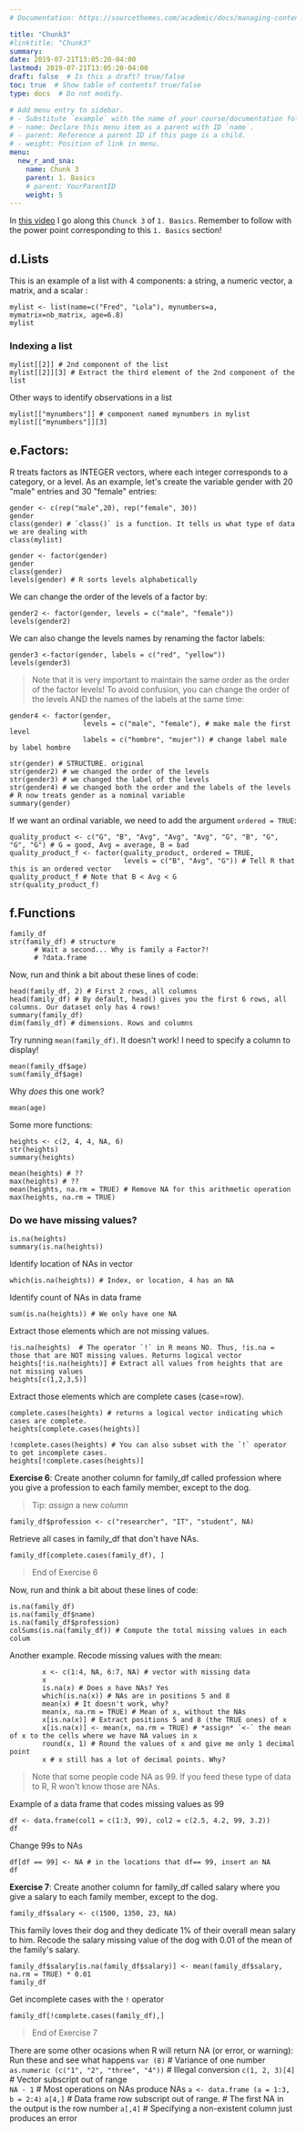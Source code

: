 ```yaml
---
# Documentation: https://sourcethemes.com/academic/docs/managing-content/

title: "Chunk3"
#linktitle: "Chunk3"
summary:
date: 2019-07-21T13:05:20-04:00
lastmod: 2019-07-21T13:05:20-04:00
draft: false  # Is this a draft? true/false
toc: true  # Show table of contents? true/false
type: docs  # Do not modify.

# Add menu entry to sidebar.
# - Substitute `example` with the name of your course/documentation folder.
# - name: Declare this menu item as a parent with ID `name`.
# - parent: Reference a parent ID if this page is a child.
# - weight: Position of link in menu.
menu:
  new_r_and_sna:
    name: Chunk 3
    parent: 1. Basics 
    # parent: YourParentID
    weight: 5
---
```



In [this video](https://youtu.be/bxCB1xXBYcA) I go along this `Chunck 3` of `1. Basics`.
Remember to follow with the power point corresponding to this `1. Basics` section!

## d.Lists
This is an example of a list with 4 components: a string, a numeric vector, a matrix, and a scalar :
```{r, echo = TRUE}
mylist <- list(name=c("Fred", "Lola"), mynumbers=a, mymatrix=nb_matrix, age=6.8)
mylist
```

### Indexing a list
```{r, echo = TRUE}
mylist[[2]] # 2nd component of the list
mylist[[2]][3] # Extract the third element of the 2nd component of the list
```

Other ways to identify observations in a list
```{r, echo = TRUE}
mylist[["mynumbers"]] # component named mynumbers in mylist
mylist[["mynumbers"]][3]
```

## e.Factors:
R treats factors as INTEGER vectors, where each integer corresponds to a category, or a level.
As an example, let's create the variable gender with 20 "male" entries and 30 "female" entries:
```{r, echo = TRUE}
gender <- c(rep("male",20), rep("female", 30)) 
gender
class(gender) # `class()` is a function. It tells us what type of data we are dealing with
class(mylist)
```

```{r, echo = TRUE}
gender <- factor(gender) 
gender
class(gender)
levels(gender) # R sorts levels alphabetically
```

We can change the order of the levels of a factor by:
```{r, echo = TRUE}
gender2 <- factor(gender, levels = c("male", "female"))
levels(gender2)
```
 
We can also change the levels names by renaming the factor labels:
```{r, echo = TRUE}
gender3 <-factor(gender, labels = c("red", "yellow"))
levels(gender3)
```

>Note that it is very important to maintain the same order as the order of the factor levels! To avoid confusion, you can change the order of the levels AND the names of the labels at the same time:

```{r, echo = TRUE}
gender4 <- factor(gender,
                  levels = c("male", "female"), # make male the first level
                  labels = c("hombre", "mujer")) # change label male by label hombre

str(gender) # STRUCTURE. original
str(gender2) # we changed the order of the levels
str(gender3) # we changed the label of the levels
str(gender4) # we changed both the order and the labels of the levels
# R now treats gender as a nominal variable 
summary(gender)
```

If we want an ordinal variable, we need to add the argument `ordered = TRUE`:
```{r, echo = TRUE}
quality_product <- c("G", "B", "Avg", "Avg", "Avg", "G", "B", "G", "G", "G") # G = good, Avg = average, B = bad
quality_product_f <- factor(quality_product, ordered = TRUE,
                            levels = c("B", "Avg", "G")) # Tell R that this is an ordered vector
quality_product_f # Note that B < Avg < G
str(quality_product_f)
```

## f.Functions

```{r, echo = TRUE}
family_df
str(family_df) # structure
      # Wait a second... Why is family a Factor?!
      # ?data.frame
```

Now, run and think a bit about these lines of code:
```{r, echo = TRUE}
head(family_df, 2) # First 2 rows, all columns
head(family_df) # By default, head() gives you the first 6 rows, all columns. Our dataset only has 4 rows!
summary(family_df)
dim(family_df) # dimensions. Rows and columns
```

Try running `mean(family_df)`. It doesn't work! I need to specify a column to display!
```{r, echo = TRUE}
mean(family_df$age)
sum(family_df$age)
```

Why _does_ this one work?
```{r, echo = TRUE}
mean(age)
```

Some more functions:
```{r, echo = TRUE}
heights <- c(2, 4, 4, NA, 6)
str(heights)
summary(heights)
```

```{r, echo = TRUE}
mean(heights) # ??
max(heights) # ??
mean(heights, na.rm = TRUE) # Remove NA for this arithmetic operation
max(heights, na.rm = TRUE)
```

### Do we have missing values?
```{r, echo = TRUE}
is.na(heights)
summary(is.na(heights))
```

Identify location of NAs in vector
```{r, echo = TRUE}
which(is.na(heights)) # Index, or location, 4 has an NA
```

Identify count of NAs in data frame
```{r, echo = TRUE}
sum(is.na(heights)) # We only have one NA
```

Extract those elements which are not missing values.
```{r, echo = TRUE}
!is.na(heights)  # The operator `!` in R means NO. Thus, !is.na = those that are NOT missing values. Returns logical vector
heights[!is.na(heights)] # Extract all values from heights that are not missing values
heights[c(1,2,3,5)]
```

Extract those elements which are complete cases (case=row). 
```{r, echo = TRUE}
complete.cases(heights) # returns a logical vector indicating which cases are complete. 
heights[complete.cases(heights)]

!complete.cases(heights) # You can also subset with the `!` operator to get incomplete cases.
heights[!complete.cases(heights)]
```

**Exercise 6**: Create another column for family_df called profession where you give a profession to each family member, except to the dog. 
> Tip: *assign* a new *column*

```{r, echo = TRUE}
family_df$profession <- c("researcher", "IT", "student", NA)
```

Retrieve all cases in family_df that don't have NAs.
```{r, echo = TRUE}
family_df[complete.cases(family_df), ]
```
> End of Exercise 6

Now, run and think a bit about these lines of code:
```{r, echo = TRUE}
is.na(family_df)
is.na(family_df$name)
is.na(family_df$profession)
colSums(is.na(family_df)) # Compute the total missing values in each colum
```

Another example. Recode missing values with the mean:
```{r, echo = TRUE}
        x <- c(1:4, NA, 6:7, NA) # vector with missing data
        x
        is.na(x) # Does x have NAs? Yes
        which(is.na(x)) # NAs are in positions 5 and 8
        mean(x) # It doesn't work, why?
        mean(x, na.rm = TRUE) # Mean of x, without the NAs
        x[is.na(x)] # Extract positions 5 and 8 (the TRUE ones) of x
        x[is.na(x)] <- mean(x, na.rm = TRUE) # *assign* `<-` the mean of x to the cells where we have NA values in x
        round(x, 1) # Round the values of x and give me only 1 decimal point
        x # x still has a lot of decimal points. Why?
```
> Note that some people code NA as 99. If you feed these type of data to R, R won't know those are NAs.

Example of a data frame that codes missing values as 99
```{r, echo = TRUE}
df <- data.frame(col1 = c(1:3, 99), col2 = c(2.5, 4.2, 99, 3.2))
df
```

Change 99s to NAs
```{r, echo = TRUE}
df[df == 99] <- NA # in the locations that df== 99, insert an NA
df
```

**Exercise 7**: Create another column for family_df called salary where you give a salary to each family member, except to the dog.
```{r, echo = TRUE}
family_df$salary <- c(1500, 1350, 23, NA)
```

This family loves their dog and they dedicate 1% of their overall mean salary to him. Recode the salary missing value of the dog with 0.01 of the mean of the family's salary.
```{r, echo = TRUE}
family_df$salary[is.na(family_df$salary)] <- mean(family_df$salary, na.rm = TRUE) * 0.01
family_df
```

Get incomplete cases with the `!` operator
```{r, echo = TRUE}
family_df[!complete.cases(family_df),]
```

> End of Exercise 7

There are some other ocasions when R will return NA (or error, or warning):
Run these and see what happens
`var (8)`                                 # Variance of one number
`as.numeric (c("1", "2", "three", "4"))`   # Illegal conversion
`c(1, 2, 3)[4]`                           # Vector subscript out of range                   
`NA - 1`                                   # Most operations on NAs produce NAs
`a <- data.frame (a = 1:3, b = 2:4)`
`a[4,]`                                    # Data frame row subscript out of range. # The first NA in the output is the row number
`a[,4]`                                    # Specifying a non-existent column just produces an error

